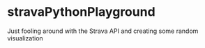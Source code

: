 # stravaPythonPlayground
Just fooling around with the Strava API and creating some random visualization
